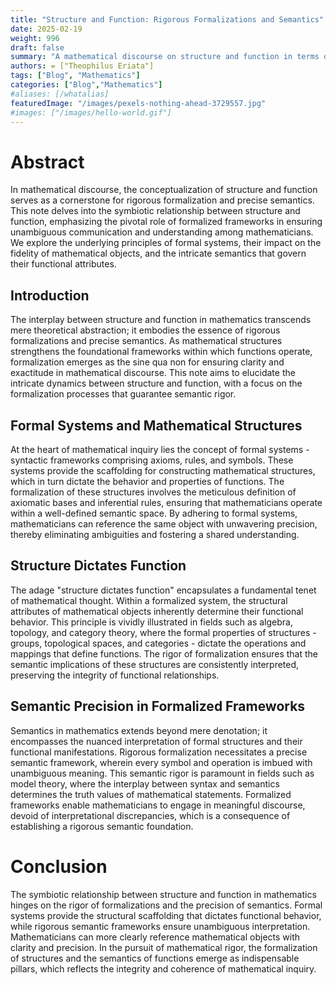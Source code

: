 ```yaml
---
title: "Structure and Function: Rigorous Formalizations and Semantics"
date: 2025-02-19
weight: 996
draft: false
summary: "A mathematical discourse on structure and function in terms of rigor in formalizations and semantics."
authors: = ["Theophilus Eriata"]
tags: ["Blog", "Mathematics"]
categories: ["Blog","Mathematics"]
#aliases: [/whatalias]
featuredImage: "/images/pexels-nothing-ahead-3729557.jpg"
#images: ["/images/hello-world.gif"]
---
```


# Abstract
In mathematical discourse, the conceptualization of structure and function serves as a cornerstone for rigorous formalization and precise semantics. This note delves into the symbiotic relationship between structure and function, emphasizing the pivotal role of formalized frameworks in ensuring unambiguous communication and understanding among mathematicians. We explore the underlying principles of formal systems, their impact on the fidelity of mathematical objects, and the intricate semantics that govern their functional attributes.

## Introduction

The interplay between structure and function in mathematics transcends mere theoretical abstraction; it embodies the essence of rigorous formalizations and precise semantics. As mathematical structures strengthens the foundational frameworks within which functions operate, formalization emerges as the sine qua non for ensuring clarity and exactitude in mathematical discourse. This note aims to elucidate the intricate dynamics between structure and function, with a focus on the formalization processes that guarantee semantic rigor.

## Formal Systems and Mathematical Structures

At the heart of mathematical inquiry lies the concept of formal systems - syntactic frameworks comprising axioms, rules, and symbols. These systems provide the scaffolding for constructing mathematical structures, which in turn dictate the behavior and properties of functions. The formalization of these structures involves the meticulous definition of axiomatic bases and inferential rules, ensuring that mathematicians operate within a well-defined semantic space. By adhering to formal systems, mathematicians can reference the same object with unwavering precision, thereby eliminating ambiguities and fostering a shared understanding.

## Structure Dictates Function

The adage "structure dictates function" encapsulates a fundamental tenet of mathematical thought. Within a formalized system, the structural attributes of mathematical objects inherently determine their functional behavior. This principle is vividly illustrated in fields such as algebra, topology, and category theory, where the formal properties of structures - groups, topological spaces, and categories - dictate the operations and mappings that define functions. The rigor of formalization ensures that the semantic implications of these structures are consistently interpreted, preserving the integrity of functional relationships.

## Semantic Precision in Formalized Frameworks

Semantics in mathematics extends beyond mere denotation; it encompasses the nuanced interpretation of formal structures and their functional manifestations. Rigorous formalization necessitates a precise semantic framework, wherein every symbol and operation is imbued with unambiguous meaning. This semantic rigor is paramount in fields such as model theory, where the interplay between syntax and semantics determines the truth values of mathematical statements. Formalized frameworks enable mathematicians to engage in meaningful discourse, devoid of interpretational discrepancies, which is a consequence of establishing a rigorous semantic foundation.

# Conclusion

The symbiotic relationship between structure and function in mathematics hinges on the rigor of formalizations and the precision of semantics. Formal systems provide the structural scaffolding that dictates functional behavior, while rigorous semantic frameworks ensure unambiguous interpretation. Mathematicians can more clearly reference mathematical objects with clarity and precision. In the pursuit of mathematical rigor, the formalization of structures and the semantics of functions emerge as indispensable pillars, which reflects the integrity and coherence of mathematical inquiry.
